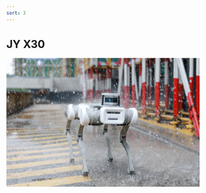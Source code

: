 ```yaml
---
sort: 3
---
```



# JY X30


<center>
<img src="/assets/images/JYx20.jpeg" width="600px"/>
</center>

